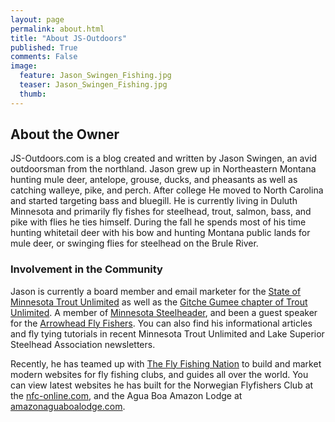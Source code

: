 ```yaml
---
layout: page
permalink: about.html
title: "About JS-Outdoors"
published: True
comments: False
image:
  feature: Jason_Swingen_Fishing.jpg
  teaser: Jason_Swingen_Fishing.jpg
  thumb:
---
```


## About the Owner

JS-Outdoors.com is a blog created and written by Jason Swingen, an avid outdoorsman from the northland. Jason grew up in Northeastern Montana hunting mule deer, antelope, grouse, ducks, and pheasants as well as catching walleye, pike, and perch. After college He moved to North Carolina and started targeting bass and bluegill. He is currently living in Duluth Minnesota and primarily fly fishes for steelhead, trout, salmon, bass, and pike with flies he ties himself. During the fall he spends most of his time hunting whitetail deer with his bow and hunting Montana public lands for mule deer, or swinging flies for steelhead on the Brule River.


### Involvement in the Community

Jason is currently a board member and email marketer for the <a target="_blank" rel="nofollow" href="http://mntu.org/">State of Minnesota Trout Unlimited</a> as well as the <a target="_blank" rel="nofollow" href="http://mntu.org/gitche-gumee/">Gitche Gumee chapter of Trout Unlimited</a>. A member of <a target="_blank" rel="nofollow" href="http://www.minnesotasteelheader.com/">Minnesota Steelheader</a>, and been a guest speaker for the <a target="_blank" rel="nofollow" href="http://www.arrowheadflyfishers.com/">Arrowhead Fly Fishers</a>. You can also find his informational articles and fly tying tutorials in recent Minnesota Trout Unlimited and Lake Superior Steelhead Association newsletters.

Recently, he has teamed up with <a target="_blank" rel="nofollow" href="https://www.instagram.com/theflyfishingnation/">The Fly Fishing Nation</a> to build and market modern websites for fly fishing clubs, and guides all over the world. You can view latest websites he has built for the Norwegian Flyfishers Club at the <a target="_blank" rel="nofollow" href="http://nfc-online.com/">nfc-online.com</a>, and the Agua Boa Amazon Lodge at <a target="_blank" rel="noreferrer" href="https://amazonaguaboalodge.com/">amazonaguaboalodge.com</a>.

<!-- ### From the Author -->

<!-- <blockquote>
  This website was started as personal hunting and fishing journal, but through the process of building, and marketing it was immediatly evident that the average hunter/angler wants a place to learn and see what other types of opportunities there are in their local area. The goal of this site is to share my personal experiences while sharing the knowledge I gain on the way!
  <br>
  <small><i>- Jason Swingen</i></small>
</blockquote> -->

<!-- ### Why I hunt and fish
I started hunting not as a family tradition, or something that I was forced to do and just kept doing. I always liked being outside, shooting guns, shooting my bow, catching fish and I am always trying to experience new species to target and new ways to target them. Hunting and fishing is can be relaxing and heart-poundingly exciting. It is a great way to understand the world around you, as well as understand who you are and what you are capable of. -->
